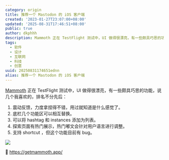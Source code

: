 ```yaml
---
category: origin
title: 推荐一个 Mastodon 的 iOS 客户端
created: '2023-01-27T23:07:00+08:00'
updated: '2025-08-31T17:46:51+08:00'
public: true
author: dkphhh
description: Mammoth 正在 TestFlight 测试中，UI 做得很漂亮，有一些颇具巧思的功能，说几个我喜欢的，排名不分先后
tags:
  - 软件
  - 设计
  - 互联网
  - 科技
  - 创意
uuid: 20250831174651ednn
alias: 推荐一个 Mastodon 的 iOS 客户端
---
```


[Mammoth](https://getmammoth.app/) 正在 TestFlight 测试中，UI 做得很漂亮，有一些颇具巧思的功能，说几个我喜欢的，排名不分先后：

1. 震动反馈，力度拿捏得不错，用过就知道是什么感觉了。
2. 底栏几个功能区可以相互替换。
3. 可以将 hashtag 和 instances 添加为列表。
4. 探索页面有热门展示，热门嘟文会针对用户语言进行调整。
5. 支持 shortcut ，但这个功能目前有 bug。

![](https://cdn.jsdelivr.net/gh/dkphhh/img/imgformessage/20230127225121.jpg)

🔗 https://getmammoth.app/
